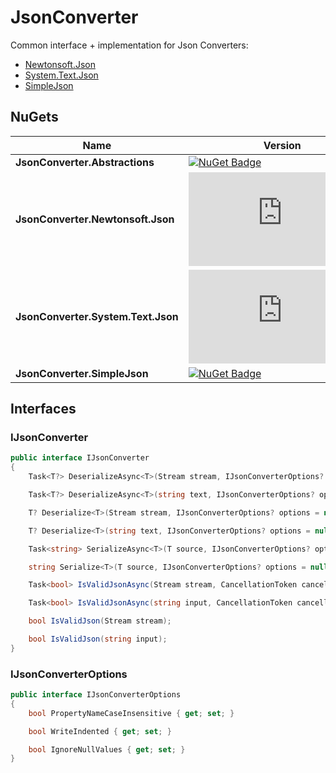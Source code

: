 # JsonConverter

Common interface + implementation for Json Converters:
- [Newtonsoft.Json](https://www.newtonsoft.com/json)
- [System.Text.Json](https://docs.microsoft.com/en-us/dotnet/api/system.text.json)
- [SimpleJson](https://github.com/facebook-csharp-sdk/simple-json)

## NuGets

| Name | Version |
| - | - |
| **JsonConverter.Abstractions** | [![NuGet Badge](https://buildstats.info/nuget/JsonConverter.Abstractions)](https://www.nuget.org/packages/JsonConverter.Abstractions)
| **JsonConverter.Newtonsoft.Json** | [![NuGet Badge](https://buildstats.info/nuget/JsonConverter.Newtonsoft.Json)](https://www.nuget.org/packages/JsonConverter.Newtonsoft.Json)
| **JsonConverter.System.Text.Json** | [![NuGet Badge](https://buildstats.info/nuget/JsonConverter.System.Text.Json)](https://www.nuget.org/packages/JsonConverter.System.Text.Json)
| **JsonConverter.SimpleJson** | [![NuGet Badge](https://buildstats.info/nuget/JsonConverter.SimpleJson)](https://www.nuget.org/packages/JsonConverter.SimpleJson)



## Interfaces

### IJsonConverter

``` csharp
public interface IJsonConverter
{
    Task<T?> DeserializeAsync<T>(Stream stream, IJsonConverterOptions? options = null, CancellationToken cancellationToken = default);

    Task<T?> DeserializeAsync<T>(string text, IJsonConverterOptions? options = null, CancellationToken cancellationToken = default);

    T? Deserialize<T>(Stream stream, IJsonConverterOptions? options = null);

    T? Deserialize<T>(string text, IJsonConverterOptions? options = null);

    Task<string> SerializeAsync<T>(T source, IJsonConverterOptions? options = null, CancellationToken cancellationToken = default);

    string Serialize<T>(T source, IJsonConverterOptions? options = null);

    Task<bool> IsValidJsonAsync(Stream stream, CancellationToken cancellationToken = default);

    Task<bool> IsValidJsonAsync(string input, CancellationToken cancellationToken = default);

    bool IsValidJson(Stream stream);

    bool IsValidJson(string input);
}
```


### IJsonConverterOptions

``` csharp
public interface IJsonConverterOptions
{
    bool PropertyNameCaseInsensitive { get; set; }

    bool WriteIndented { get; set; }

    bool IgnoreNullValues { get; set; }
}
```